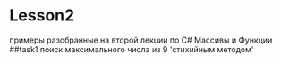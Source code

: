 # Lesson2
примеры разобранные на второй лекции по С# Массивы и Функции
##task1
поиск максимального числа из 9 'стихийным методом'
